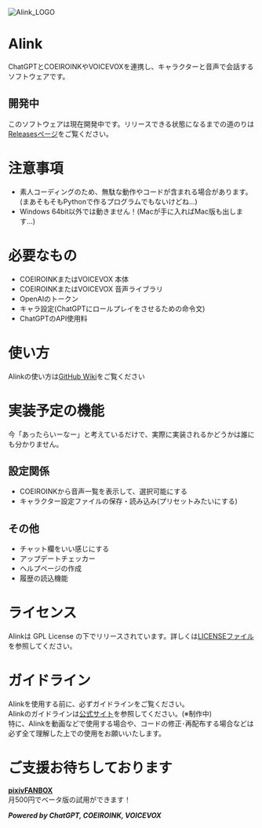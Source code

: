 ![AIink_LOGO](https://github.com/tomakura-aren/Aiink/assets/38022277/7a43f103-e698-4af1-9e08-fbfbe8196311)

# AIink
ChatGPTとCOEIROINKやVOICEVOXを連携し、キャラクターと音声で会話するソフトウェアです。
## 開発中
このソフトウェアは現在開発中です。リリースできる状態になるまでの道のりは[Releasesページ](https://github.com/tomakura-aren/Aiink/releases)をご覧ください。

# 注意事項
- 素人コーディングのため、無駄な動作やコードが含まれる場合があります。(まあそもそもPythonで作るプログラムでもないけどね...)
- Windows 64bit以外では動きません！(Macが手に入ればMac版も出します...)

# 必要なもの
- COEIROINKまたはVOICEVOX 本体
- COEIROINKまたはVOICEVOX 音声ライブラリ
- OpenAIのトークン
- キャラ設定(ChatGPTにロールプレイをさせるための命令文)
- ChatGPTのAPI使用料

# 使い方
AIinkの使い方は[GitHub Wiki](https://github.com/tomakura-aren/Aiink/wiki)をご覧ください

# 実装予定の機能
今「あったらいーなー」と考えているだけで、実際に実装されるかどうかは誰にも分かりません。
## 設定関係
- COEIROINKから音声一覧を表示して、選択可能にする
- キャラクター設定ファイルの保存・読み込み(プリセットみたいにする)
## その他
- チャット欄をいい感じにする
- アップデートチェッカー
- ヘルプページの作成
- 履歴の読込機能

# ライセンス
AIinkは GPL License の下でリリースされています。詳しくは[LICENSEファイル](https://github.com/tomakura-aren/Aiink/blob/main/LICENSE)を参照してください。

# ガイドライン
AIinkを使用する前に、必ずガイドラインをご覧ください。<br>AIinkのガイドラインは[公式サイト](https://tomakura.com/aiink/guidelines)を参照してください。(※制作中)<br>特に、AIinkを動画などで使用する場合や、コードの修正･再配布する場合などは必ず全て理解した上での使用をお願いいたします。

# ご支援お待ちしております
**[pixivFANBOX](https://tomakura.fanbox.cc/)**
<br>月500円でベータ版の試用ができます！

**_Powered by ChatGPT, COEIROINK, VOICEVOX_**
